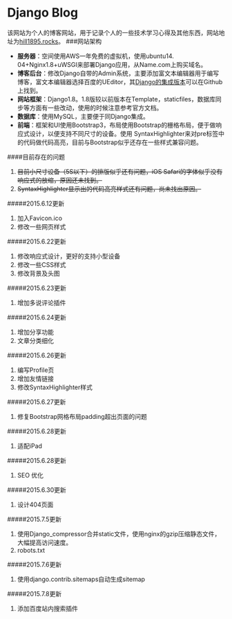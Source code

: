 Django Blog 
===================
该网站为个人的博客网站，用于记录个人的一些技术学习心得及其他东西，网站地址为[hill1895.rocks](http://hill1895.rocks)。
###网站架构
* **服务器**：空间使用AWS一年免费的虚拟机，使用ubuntu14. 04+Nginx1.8+uWSGI来部署Django应用，从Name.com上购买域名。
*  **博客后台**：修改Django自带的Admin系统，主要添加富文本编辑器用于编写博客，富文本编辑器选择百度的UEditor，其[Django的集成版本](https://github.com/zhangfisher/DjangoUeditor)可以在Github上找到。
*  **网站框架**：Django1.8。1.8版较以前版本在Template，staticfiles，数据库同步等方面有一些改动，使用的时候注意参考官方文档。
*  **数据库**：使用MySQL，主要便于同Django集成。
*  **前端**：框架和UI使用Bootstrap3，布局使用Bootstrap的栅格布局，便于做响应式设计，以便支持不同尺寸的设备。使用
SyntaxHighlighter来对pre标签中的代码做代码高亮，目前与Bootstrap似乎还存在一些样式兼容问题。

####目前存在的问题
1. ~~目前小尺寸设备（5S以下）的排版似乎还有问题，iOS Safari的字体似乎没有响应式的放缩，原因还未找到。~~
2. ~~SyntaxHighlighter显示出的代码高亮样式还有问题，尚未找出原因。~~

#####2015.6.12更新
1. 加入Favicon.ico
2. 修改一些网页样式

#####2015.6.22更新
1. 修改响应式设计，更好的支持小型设备
2. 修改一些CSS样式
3. 修改背景及头图

#####2015.6.23更新
1. 增加多说评论插件

#####2015.6.24更新
1. 增加分享功能
2. 文章分类细化

#####2015.6.26更新
1. 编写Profile页
2. 增加友情链接
3. 修改SyntaxHighlighter样式

#####2015.6.27更新
1. 修复Bootstrap网格布局padding超出页面的问题

#####2015.6.28更新
1. 适配iPad

#####2015.6.28更新
1. SEO 优化

#####2015.6.30更新
1. 设计404页面

#####2015.7.5更新
1. 使用Django_compressor合并static文件，使用nginx的gzip压缩静态文件，大幅提高访问速度。
2. robots.txt

#####2015.7.6更新
1. 使用django.contrib.sitemaps自动生成sitemap

#####2015.7.8更新
1. 添加百度站内搜索插件